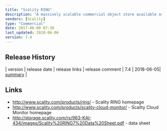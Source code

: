 ```yaml
---
title: "Scality RING"
description: "A massively scalable commercial object store available as software for deployment on premises on commodity hardware.  Based around a native object store core, but with POSIX filesystem support, and support for a range of APIs including file based (NFS, SMB and Linux FUSE), object based (S3 compatible and native Scality REST APIs), and OpenStack compatible (Swift, Cinder, Glance and Manila).  Supports both variable level data replication and erasure coding, object encryption, file and object versioning, multi-site support (via synchronous and asynchronous replication, including support for replicating to Amazon S3), data location control, support for arbitrarily large objects, rolling upgrades and full authentication and access controls (including support for LDAP, Active Directory, AWS IAM and Kerberos).  Comes with a CLI and web based GUI, and an add on solution (Scality Cloud Monitor) is available for monitoring and management.  Sold by Scality, who were founded in 2010 and who focus on selling and supporting Scality RING, but who have also open sourced their S3 API as Zenko Cloudserver (previously S3 Server)."
vendors: [Scality]
type: "Commercial"
date: 2017-06-08 07:30
last_updated: 2018-06-06
version: 7.4
---
```

## Release History

| version | release date | release links | release comment
| 7.4 | 2018-06-05| [summary](https://www.scality.com/blog/ring-7-4-new-standard-for-easy-software-defined-storage/) |

## Links

* <http://www.scality.com/products/ring/> - Scality RING homepage
* <http://www.scality.com/products/scality-cloud-monitor/> - Scality Cloud Monitor homepage
* <http://storage.scality.com/rs/963-KAI-434/images/Scality%20RING7%20Data%20Sheet.pdf> - data sheet